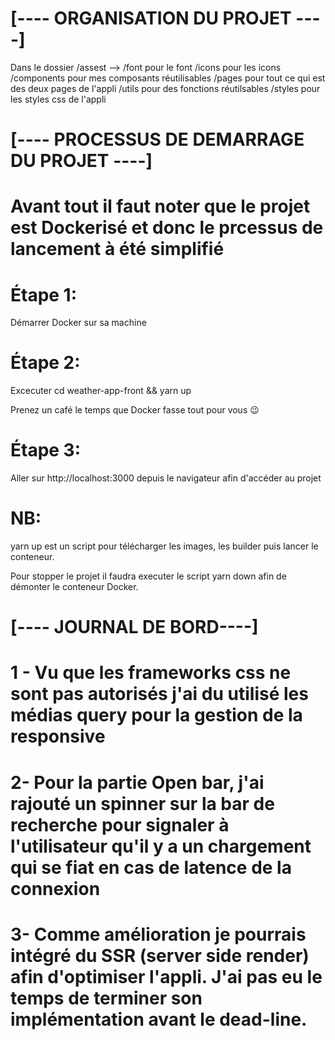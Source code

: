 # [---- ORGANISATION DU PROJET ----]

Dans le dossier /assest -->
                        /font pour le font
                        /icons pour les icons
                /components pour mes composants réutilisables
                /pages pour tout ce qui est des deux pages de l'appli
                /utils pour des fonctions réutilsables
                /styles pour les styles css de l'appli



# [---- PROCESSUS DE DEMARRAGE DU PROJET ----]

# Avant tout il faut noter que le projet est Dockerisé et donc le prcessus de lancement à été simplifié

# Étape 1:
Démarrer Docker sur sa machine

# Étape 2:
Excecuter cd weather-app-front && yarn up

Prenez un café le temps que Docker fasse tout pour vous 😉

# Étape 3:
Aller sur http://localhost:3000 depuis le navigateur afin  d'accéder au projet

# NB:
yarn up est un script pour télécharger les images, les builder puis lancer le conteneur.

Pour stopper le projet il faudra executer le script yarn down afin de démonter le conteneur Docker.


# [---- JOURNAL DE BORD----]

# 1 - Vu que les frameworks css ne sont pas autorisés j'ai du utilisé les médias query pour la gestion de la responsive

# 2- Pour la partie Open bar, j'ai rajouté un spinner sur la bar de recherche pour signaler à l'utilisateur qu'il y a un chargement qui se fiat en cas de latence de la connexion

# 3- Comme amélioration je pourrais intégré du SSR (server side render) afin d'optimiser l'appli. J'ai pas eu le temps de terminer son implémentation avant le dead-line.